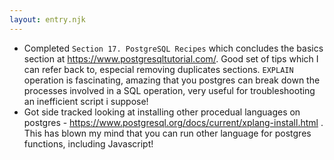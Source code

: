 ```yaml
---
layout: entry.njk
---
```


- Completed `Section 17. PostgreSQL Recipes` which concludes the basics section at https://www.postgresqltutorial.com/. Good set of tips which I can refer back to, especial removing duplicates sections. `EXPLAIN` operation is fascinating, amazing that you postgres can break down the processes involved in a SQL operation, very useful for troubleshooting an inefficient script i suppose!
- Got side tracked looking at installing other procedual languages on postgres - https://www.postgresql.org/docs/current/xplang-install.html . This has blown my mind that you can run other language for postgres functions, including Javascript!
